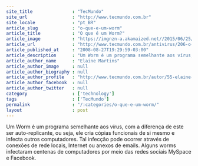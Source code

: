 ```yaml
---
site_title               : "TecMundo"
site_url                 : "http://www.tecmundo.com.br"
site_locale              : "pt_BR"
article_slug             : "o-que-e-um-worm"
article_title            : "O que é um Worm?"
article_image            : "https://imgnzn-a.akamaized.net//2015/06/25/25194606429643-t1200x480.jpg"
article_url              : "http://www.tecmundo.com.br/antivirus/206-o-que-e-um-worm-.htm"
article_published_at     : "2008-08-27T19:29:59-03:00"
article_description      : "Um Worm é um programa semelhante aos vírus, com a diferença de este ser auto-replicante, ou seja, ele cria cópias funcionais de si mesmo e infecta outros computadores. Tal infecção pode ocorrer através de conexões de rede locais, Internet ou anexos de emails. Alguns worms infectaram centenas de computadores por meio das redes sociais MySpace e Facebook."
article_author_name      : "Elaine Martins"
article_author_image     : null
article_author_biography : null
article_author_profile   : "http://www.tecmundo.com.br/autor/55-elaine-martins/"
article_author_facebook  : null
article_author_twitter   : null
category                 : ['technology']
tags                     : ['TecMundo']
permalink                : "/:categories/o-que-e-um-worm/"
layout                   : post
---
```


Um Worm é um programa semelhante aos vírus, com a diferença de este ser auto-replicante, ou seja, ele cria cópias funcionais de si mesmo e infecta outros computadores. Tal infecção pode ocorrer através de conexões de rede locais, Internet ou anexos de emails. Alguns worms infectaram centenas de computadores por meio das redes sociais MySpace e Facebook.
